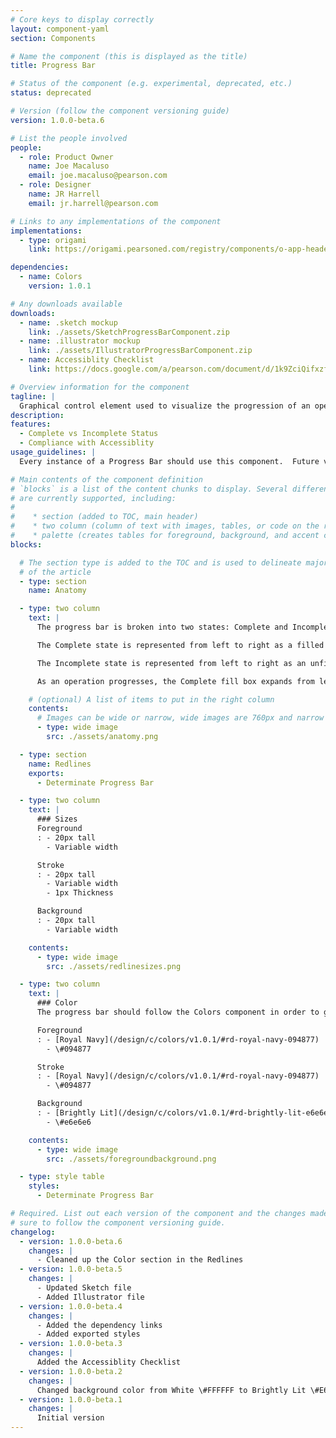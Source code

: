 ```yaml
---
# Core keys to display correctly
layout: component-yaml
section: Components

# Name the component (this is displayed as the title)
title: Progress Bar

# Status of the component (e.g. experimental, deprecated, etc.)
status: deprecated

# Version (follow the component versioning guide)
version: 1.0.0-beta.6

# List the people involved
people:
  - role: Product Owner
    name: Joe Macaluso
    email: joe.macaluso@pearson.com
  - role: Designer
    name: JR Harrell
    email: jr.harrell@pearson.com

# Links to any implementations of the component
implementations:
  - type: origami
    link: https://origami.pearsoned.com/registry/components/o-app-header

dependencies:
  - name: Colors
    version: 1.0.1

# Any downloads available
downloads:
  - name: .sketch mockup
    link: ./assets/SketchProgressBarComponent.zip
  - name: .illustrator mockup
    link: ./assets/IllustratorProgressBarComponent.zip    
  - name: Accessiblity Checklist
    link: https://docs.google.com/a/pearson.com/document/d/1k9ZciQifxzfafy90mTjYHIFzvztl2fz17XzYKbi2v-A/edit?usp=sharing

# Overview information for the component
tagline: |
  Graphical control element used to visualize the progression of an operation such as course copy, course setup or assignment creation.
description:
features:
  - Complete vs Incomplete Status
  - Compliance with Accessiblity
usage_guidelines: |
  Every instance of a Progress Bar should use this component.  Future versions of the progress bar will include more detailed meta information.

# Main contents of the component definition
# `blocks` is a list of the content chunks to display. Several different types
# are currently supported, including:
#
#    * section (added to TOC, main header)
#    * two column (column of text with images, tables, or code on the right)
#    * palette (creates tables for foreground, background, and accent colors)
blocks:

  # The section type is added to the TOC and is used to delineate major chunks
  # of the article
  - type: section
    name: Anatomy

  - type: two column
    text: |
      The progress bar is broken into two states: Complete and Incomplete.  

      The Complete state is represented from left to right as a filled foreground box.

      The Incomplete state is represented from left to right as an unfilled stroke box with a solid color background.

      As an operation progresses, the Complete fill box expands from left to right  as the Incomplete stroked box contracts from left to right at an equal size and rate that is linear in behavior.

    # (optional) A list of items to put in the right column
    contents:
      # Images can be wide or narrow, wide images are 760px and narrow are 370px
      - type: wide image
        src: ./assets/anatomy.png

  - type: section
    name: Redlines
    exports:
      - Determinate Progress Bar

  - type: two column
    text: |
      ### Sizes
      Foreground
      : - 20px tall
        - Variable width

      Stroke
      : - 20px tall
        - Variable width
        - 1px Thickness

      Background
      : - 20px tall
        - Variable width

    contents:
      - type: wide image
        src: ./assets/redlinesizes.png

  - type: two column
    text: |
      ### Color
      The progress bar should follow the Colors component in order to guarantee sufficient contrast to meet WCAG 2.0 AA guidelines.

      Foreground
      : - [Royal Navy](/design/c/colors/v1.0.1/#rd-royal-navy-094877)
        - \#094877

      Stroke
      : - [Royal Navy](/design/c/colors/v1.0.1/#rd-royal-navy-094877)
        - \#094877

      Background
      : - [Brightly Lit](/design/c/colors/v1.0.1/#rd-brightly-lit-e6e6e6)
        - \#e6e6e6

    contents:
      - type: wide image
        src: ./assets/foregroundbackground.png

  - type: style table
    styles:
      - Determinate Progress Bar

# Required. List out each version of the component and the changes made. Make
# sure to follow the component versioning guide.
changelog:
  - version: 1.0.0-beta.6
    changes: |
      - Cleaned up the Color section in the Redlines
  - version: 1.0.0-beta.5
    changes: |
      - Updated Sketch file
      - Added Illustrator file
  - version: 1.0.0-beta.4
    changes: |
      - Added the dependency links
      - Added exported styles
  - version: 1.0.0-beta.3
    changes: |
      Added the Accessiblity Checklist
  - version: 1.0.0-beta.2
    changes: |
      Changed background color from White \#FFFFFF to Brightly Lit \#E6E6E6
  - version: 1.0.0-beta.1
    changes: |
      Initial version
---
```


